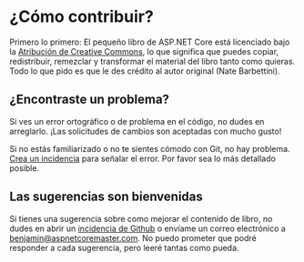 # ¿Cómo contribuir?

Primero lo primero: El pequeño libro de ASP.NET Core está licenciado bajo la [Atribución de Creative Commons](https://creativecommons.org/licenses/by/4.0/deed.es), lo que significa que puedes copiar, redistribuir, remezclar y transformar el material del libro tanto como quieras. Todo lo que pido es que le des crédito al autor original (Nate Barbettini).

## ¿Encontraste un problema?

Si ves un error ortográfico o de problema en el código, no dudes en arreglarlo. ¡Las solicitudes de cambios son aceptadas con mucho gusto!

Si no estás familiarizado o no te sientes cómodo con Git, no hay problema. [Crea un incidencia](https://github.com/jahbenjah/little-aspnetcore-book/issues) para señalar el error. Por favor sea lo más detallado posible.

## Las sugerencias son bienvenidas

Si tienes una sugerencia sobre como mejorar el contenido de libro, no dudes en abrir un [incidencia de Github](https://github.com/jahbenjah/little-aspnetcore-book/issues) o envíame un correo electrónico a benjamin@aspnetcoremaster.com. No puedo prometer que podré responder a cada sugerencia, pero leeré tantas como pueda.
